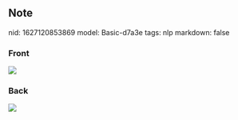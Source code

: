 ## Note
nid: 1627120853869
model: Basic-d7a3e
tags: nlp
markdown: false

### Front
<img src="paste-431c0cc17c33946f97baf4c0e8f89f9c180bf226.jpg">

### Back
<img src="paste-4ec43267e9bf4478aa8a781b999d833da64676c3.jpg">
